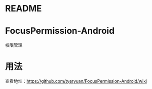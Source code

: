 # README

# FocusPermission-Android

权限管理

# 用法

查看地址：https://github.com/tyeryuan/FocusPermission-Android/wiki


